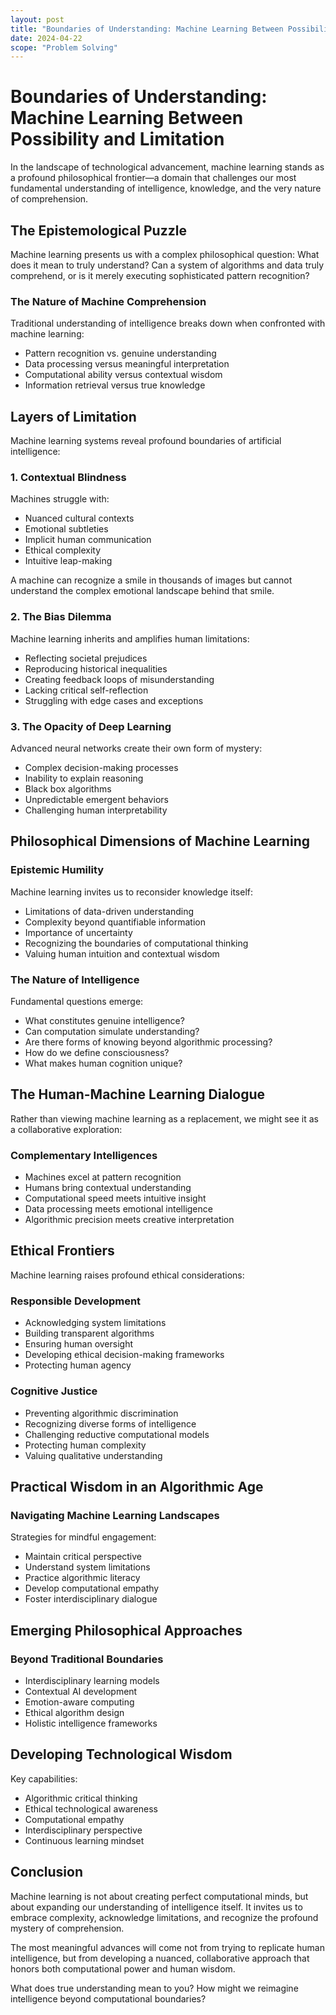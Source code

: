 ```yaml
---
layout: post
title: "Boundaries of Understanding: Machine Learning Between Possibility and Limitation"
date: 2024-04-22
scope: "Problem Solving"
---
```


# Boundaries of Understanding: Machine Learning Between Possibility and Limitation

In the landscape of technological advancement, machine learning stands as a profound philosophical frontier—a domain that challenges our most fundamental understanding of intelligence, knowledge, and the very nature of comprehension.

## The Epistemological Puzzle

Machine learning presents us with a complex philosophical question: What does it mean to truly understand? Can a system of algorithms and data truly comprehend, or is it merely executing sophisticated pattern recognition?

### The Nature of Machine Comprehension

Traditional understanding of intelligence breaks down when confronted with machine learning:

- Pattern recognition vs. genuine understanding
- Data processing versus meaningful interpretation
- Computational ability versus contextual wisdom
- Information retrieval versus true knowledge

## Layers of Limitation

Machine learning systems reveal profound boundaries of artificial intelligence:

### 1. Contextual Blindness

Machines struggle with:
- Nuanced cultural contexts
- Emotional subtleties
- Implicit human communication
- Ethical complexity
- Intuitive leap-making

A machine can recognize a smile in thousands of images but cannot understand the complex emotional landscape behind that smile.

### 2. The Bias Dilemma

Machine learning inherits and amplifies human limitations:
- Reflecting societal prejudices
- Reproducing historical inequalities
- Creating feedback loops of misunderstanding
- Lacking critical self-reflection
- Struggling with edge cases and exceptions

### 3. The Opacity of Deep Learning

Advanced neural networks create their own form of mystery:
- Complex decision-making processes
- Inability to explain reasoning
- Black box algorithms
- Unpredictable emergent behaviors
- Challenging human interpretability

## Philosophical Dimensions of Machine Learning

### Epistemic Humility

Machine learning invites us to reconsider knowledge itself:
- Limitations of data-driven understanding
- Complexity beyond quantifiable information
- Importance of uncertainty
- Recognizing the boundaries of computational thinking
- Valuing human intuition and contextual wisdom

### The Nature of Intelligence

Fundamental questions emerge:
- What constitutes genuine intelligence?
- Can computation simulate understanding?
- Are there forms of knowing beyond algorithmic processing?
- How do we define consciousness?
- What makes human cognition unique?

## The Human-Machine Learning Dialogue

Rather than viewing machine learning as a replacement, we might see it as a collaborative exploration:

### Complementary Intelligences
- Machines excel at pattern recognition
- Humans bring contextual understanding
- Computational speed meets intuitive insight
- Data processing meets emotional intelligence
- Algorithmic precision meets creative interpretation

## Ethical Frontiers

Machine learning raises profound ethical considerations:

### Responsible Development
- Acknowledging system limitations
- Building transparent algorithms
- Ensuring human oversight
- Developing ethical decision-making frameworks
- Protecting human agency

### Cognitive Justice
- Preventing algorithmic discrimination
- Recognizing diverse forms of intelligence
- Challenging reductive computational models
- Protecting human complexity
- Valuing qualitative understanding

## Practical Wisdom in an Algorithmic Age

### Navigating Machine Learning Landscapes

Strategies for mindful engagement:
- Maintain critical perspective
- Understand system limitations
- Practice algorithmic literacy
- Develop computational empathy
- Foster interdisciplinary dialogue

## Emerging Philosophical Approaches

### Beyond Traditional Boundaries
- Interdisciplinary learning models
- Contextual AI development
- Emotion-aware computing
- Ethical algorithm design
- Holistic intelligence frameworks

## Developing Technological Wisdom

Key capabilities:
- Algorithmic critical thinking
- Ethical technological awareness
- Computational empathy
- Interdisciplinary perspective
- Continuous learning mindset

## Conclusion

Machine learning is not about creating perfect computational minds, but about expanding our understanding of intelligence itself. It invites us to embrace complexity, acknowledge limitations, and recognize the profound mystery of comprehension.

The most meaningful advances will come not from trying to replicate human intelligence, but from developing a nuanced, collaborative approach that honors both computational power and human wisdom.

What does true understanding mean to you? How might we reimagine intelligence beyond computational boundaries?